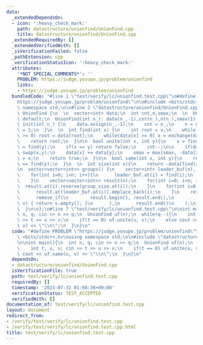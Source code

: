 ```yaml
---
data:
  _extendedDependsOn:
  - icon: ':heavy_check_mark:'
    path: datastructure/unionfind/UnionFind.cpp
    title: datastructure/unionfind/UnionFind.cpp
  _extendedRequiredBy: []
  _extendedVerifiedWith: []
  _isVerificationFailed: false
  _pathExtension: cpp
  _verificationStatusIcon: ':heavy_check_mark:'
  attributes:
    '*NOT_SPECIAL_COMMENTS*': ''
    PROBLEM: https://judge.yosupo.jp/problem/unionfind
    links:
    - https://judge.yosupo.jp/problem/unionfind
  bundledCode: "#line 1 \"test/verify/lc/unionfind.test.cpp\"\n#define PROBLEM \"\
    https://judge.yosupo.jp/problem/unionfind\"\n\n#include <bits/stdc++.h>\nusing\
    \ namespace std;\n\n#line 2 \"datastructure/unionfind/UnionFind.cpp\"\n\nstruct\
    \ UnionFind {\n  \n  vector<int> data;\n  int cnt,n,smax;\n  \n  UnionFind() =\
    \ default;\n  UnionFind(int n_): data(n_,-1),cnt(n_),n(n_),smax(1) {}\n  \n  void\
    \ init(int n_) {\n    data.assign(n_,-1);\n    cnt = n_;\n    n = n_;\n    smax\
    \ = 1;\n  }\n  \n  int find(int x) {\n    int root = x;\n    while(data[root]\
    \ >= 0) root = data[root];\n    while(data[x] >= 0) x = exchange(data[x], root);\n\
    \    return root;\n  }\n\n  bool unite(int x, int y){\n    x = find(x);\n    y\
    \ = find(y);\n    if(x == y) return false;\n    cnt--;\n\n    if(data[x] > data[y])\
    \ swap(x,y);\n    data[x] += data[y];\n    smax = max(smax, -data[x]);\n    data[y]\
    \ = x;\n    return true;\n  }\n\n  bool same(int x, int y){\n    return find(x)\
    \ == find(y);\n  }\n  \n  int size(int x){\n    return -data[find(x)];\n  }\n\n\
    \n  vector<vector<int>> groups() {\n    vector<int> leader_buf(n), group_size(n);\n\
    \    for(int i=0; i<n; i++){\n      leader_buf.at(i) = find(i);\n      group_size.at(leader_buf.at(i))++;\n\
    \    }\n    vector<vector<int>> result(n);\n    for(int i=0; i<n; i++){\n    \
    \  result.at(i).reserve(group_size.at(i));\n    }\n    for(int i=0; i<n; i++){\n\
    \      result.at(leader_buf.at(i)).emplace_back(i);\n    }\n    result.erase(\n\
    \      remove_if(\n        result.begin(), result.end(),\n        [&](const vector<int>&\
    \ v) { return v.empty(); }\n      ),\n      result.end()\n    );\n    return result;\n\
    \  }\n\n};\n#line 7 \"test/verify/lc/unionfind.test.cpp\"\n\nint main(){\n  int\
    \ n, q; cin >> n >> q;\n  UnionFind uf(n);\n  while(q--){\n    int t, u, v; cin\
    \ >> t >> u >> v;\n    if(t == 0) uf.unite(u, v);\n    else cout << uf.same(u,\
    \ v) << \"\\n\";\n  }\n}\n"
  code: "#define PROBLEM \"https://judge.yosupo.jp/problem/unionfind\"\n\n#include\
    \ <bits/stdc++.h>\nusing namespace std;\n\n#include \"datastructure/unionfind/UnionFind.cpp\"\
    \n\nint main(){\n  int n, q; cin >> n >> q;\n  UnionFind uf(n);\n  while(q--){\n\
    \    int t, u, v; cin >> t >> u >> v;\n    if(t == 0) uf.unite(u, v);\n    else\
    \ cout << uf.same(u, v) << \"\\n\";\n  }\n}\n"
  dependsOn:
  - datastructure/unionfind/UnionFind.cpp
  isVerificationFile: true
  path: test/verify/lc/unionfind.test.cpp
  requiredBy: []
  timestamp: '2023-07-31 01:08:36+09:00'
  verificationStatus: TEST_ACCEPTED
  verifiedWith: []
documentation_of: test/verify/lc/unionfind.test.cpp
layout: document
redirect_from:
- /verify/test/verify/lc/unionfind.test.cpp
- /verify/test/verify/lc/unionfind.test.cpp.html
title: test/verify/lc/unionfind.test.cpp
---
```

